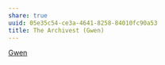 ```yaml
---
share: true
uuid: 05e35c54-ce3a-4641-8258-84010fc90a53
title: The Archivest (Gwen)
---
```

[Gwen](/dentropydaemon-wiki/Projects/Quest(ion)%20Engine/Peronas/Gwen.md)